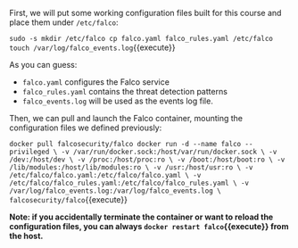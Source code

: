 First, we will put some working configuration files built for this course and place them under `/etc/falco`:

`sudo -s
mkdir /etc/falco
cp falco.yaml falco_rules.yaml /etc/falco
touch /var/log/falco_events.log`{{execute}}

As you can guess:

- `falco.yaml` configures the Falco service
- `falco_rules.yaml` contains the threat detection patterns
- `falco_events.log` will be used as the events log file.

Then, we can pull and launch the Falco container, mounting the configuration files we defined previously:

`docker pull falcosecurity/falco
docker run -d --name falco --privileged \
  -v /var/run/docker.sock:/host/var/run/docker.sock \
  -v /dev:/host/dev \
  -v /proc:/host/proc:ro \
  -v /boot:/host/boot:ro \
  -v /lib/modules:/host/lib/modules:ro \
  -v /usr:/host/usr:ro \
  -v /etc/falco/falco.yaml:/etc/falco/falco.yaml \
  -v /etc/falco/falco_rules.yaml:/etc/falco/falco_rules.yaml \
  -v /var/log/falco_events.log:/var/log/falco_events.log \
  falcosecurity/falco`{{execute}}

**Note: if you accidentally terminate the container or want to reload the configuration files, you can always `docker restart falco`{{execute}} from the host.**
